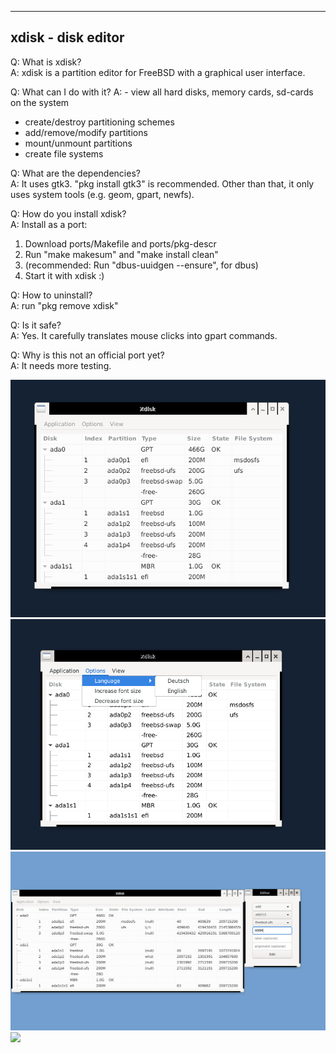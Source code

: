 ------------------------
xdisk - disk editor
------------------------

Q: What is xdisk?<br>
A: xdisk is a partition editor for FreeBSD with a graphical user interface.<br>

Q: What can I do with it?
A: - view all hard disks, memory cards, sd-cards on the system
   - create/destroy partitioning schemes
   - add/remove/modify partitions
   - mount/unmount partitions
   - create file systems
   
Q: What are the dependencies?<br>
A: It uses gtk3. "pkg install gtk3" is recommended. Other than that, it only uses
system tools (e.g. geom, gpart, newfs).<br>

Q: How do you install xdisk?<br>
A: Install as a port:<br>
1. Download ports/Makefile and ports/pkg-descr
2. Run "make makesum" and "make install clean"
3. (recommended: Run "dbus-uuidgen --ensure", for dbus)
4. Start it with xdisk :)<br>

Q: How to uninstall?<br>
A: run "pkg remove xdisk"<br>

Q: Is it safe? <br>
A: Yes. It carefully translates mouse clicks into gpart commands.<br>

Q: Why is this not an official port yet?<br>
A: It needs more testing.

![](screenshot/xdisk-1.png)
![](screenshot/xdisk-2.png)
![](screenshot/xdisk-3.png)
![](screenshot/xdisk-4.png)
